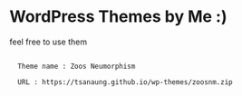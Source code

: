 <h1>WordPress Themes by Me :) </h1>
<p>feel free to use them </p>

<code>
  Theme name : Zoos Neumorphism <br/>
  URL : https://tsanaung.github.io/wp-themes/zoosnm.zip
</code>
